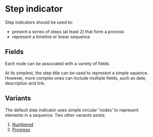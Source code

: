 # Step indicator

Step indicators should be used to:
- present a series of steps (at least 2) that form a process
- represent a timeline or linear sequence

## Fields

Each node can be associated with a variety of fields.

At its simplest, the step title can be used to represent a simple squence. However, more complex ones can include multiple fields, such as date, description and link.

## Variants

The default step indicator uses simple circular 'nodes' to represent elements in a sequence. Two other variants exists:

1. [Numbered](step-indicator--numbered)
2. [Progress](step-indicator--progress)